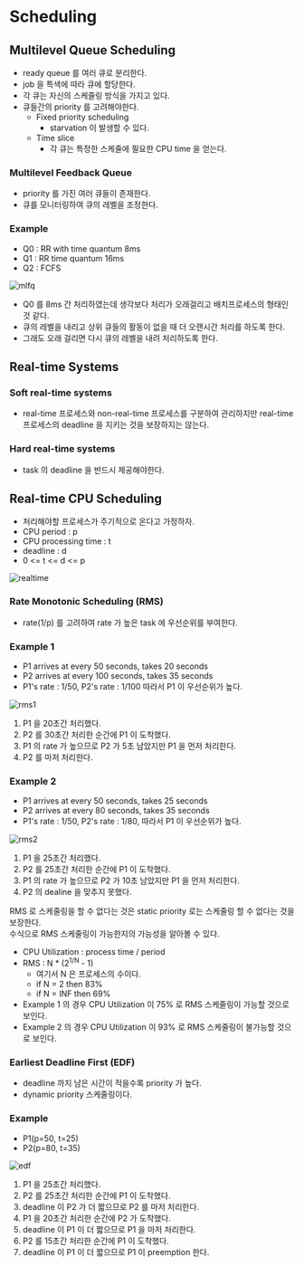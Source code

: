 # Scheduling

## Multilevel Queue Scheduling

* ready queue 를 여러 큐로 분리한다.
* job 을 특색에 따라 큐에 할당한다.
* 각 큐는 자신의 스케줄링 방식을 가지고 있다.
* 큐들간의 priority 를 고려해야한다.
  * Fixed priority scheduling
    * starvation 이 발생할 수 있다.
  * Time slice
    * 각 큐는 특정한 스케줄에 필요한 CPU time 을 얻는다.

### Multilevel Feedback Queue

* priority 를 가진 여러 큐들이 존재한다.
* 큐를 모니터링하여 큐의 레벨을 조정한다.

### Example

* Q0 : RR with time quantum 8ms
* Q1 : RR time quantum 16ms
* Q2 : FCFS

![mlfq](https://user-images.githubusercontent.com/48989903/139374778-5ac1a80b-b81b-44ce-8898-0e8537b646f9.png)

* Q0 를 8ms 간 처리하였는데 생각보다 처리가 오래걸리고 배치프로세스의 형태인 것 같다.
* 큐의 레벨을 내리고 상위 큐들의 활동이 없을 때 더 오랜시간 처리를 하도록 한다.
* 그래도 오래 걸리면 다시 큐의 레벨을 내려 처리하도록 한다.

## Real-time Systems

### Soft real-time systems

* real-time 프로세스와 non-real-time 프로세스를 구분하여 관리하지만 real-time 프로세스의 deadline 을 지키는 것을 보장하지는 않는다.

### Hard real-time systems

* task 의 deadline 을 반드시 제공해야한다.

## Real-time CPU Scheduling

* 처리해야할 프로세스가 주기적으로 온다고 가정하자.
 * CPU period : p
 * CPU processing time : t
 * deadline : d
 * 0 <= t <= d <= p

![realtime](https://user-images.githubusercontent.com/48989903/139378536-e55d92e3-1b70-4cd3-af45-18d04fb959ef.png)

### Rate Monotonic Scheduling (RMS)

* rate(1/p) 를 고려하여 rate 가 높은 task 에 우선순위를 부여한다.

### Example 1

* P1 arrives at every 50 seconds, takes 20 seconds
* P2 arrives at every 100 seconds, takes 35 seconds
* P1's rate : 1/50, P2's rate : 1/100 따라서 P1 이 우선순위가 높다.

![rms1](https://user-images.githubusercontent.com/48989903/139378904-23e2f251-0463-4a44-98a0-b2f489894cf7.png)

1. P1 을 20초간 처리했다.
2. P2 를 30초간 처리한 순간에 P1 이 도착했다.
3. P1 의 rate 가 높으므로 P2 가 5초 남았지만 P1 을 먼저 처리한다.
4. P2 를 마저 처리한다.

### Example 2

* P1 arrives at every 50 seconds, takes 25 seconds
* P2 arrives at every 80 seconds, takes 35 seconds
* P1's rate : 1/50, P2's rate : 1/80, 따라서 P1 이 우선순위가 높다.

![rms2](https://user-images.githubusercontent.com/48989903/139379143-d32b62e8-a809-402e-9de3-2b7a98a9000d.png)

1. P1 을 25초간 처리했다.
2. P2 를 25초간 처리한 순간에 P1 이 도착했다.
3. P1 의 rate 가 높으므로 P2 가 10초 남았지만 P1 을 먼저 처리한다.
4. P2 의 dealine 을 맞추지 못했다.

RMS 로 스케줄링을 할 수 없다는 것은 static priority 로는 스케줄링 할 수 없다는 것을 보장한다.  
수식으로 RMS 스케줄링이 가능한지의 가능성을 알아볼 수 있다.

* CPU Utilization : process time / period
* RMS : N * (2<sup>1/N</sup> - 1)
  * 여기서 N 은 프로세스의 수이다.
  * if N = 2 then 83%
  * if N = INF then 69%
* Example 1 의 경우 CPU Utilization 이 75% 로 RMS 스케줄링이 가능할 것으로 보인다.
* Example 2 의 경우 CPU Utilization 이 93% 로 RMS 스케줄링이 불가능할 것으로 보인다.

### Earliest Deadline First (EDF)

* deadline 까지 남은 시간이 적을수록 priority 가 높다.
* dynamic priority 스케줄링이다.

### Example

* P1(p=50, t=25)
* P2(p=80, t=35)

![edf](https://user-images.githubusercontent.com/48989903/139380285-eccb7f3c-de81-4afc-ac1a-0d3a37c40e8f.png)

1. P1 을 25초간 처리했다.
2. P2 를 25초간 처리한 순간에 P1 이 도착했다.
3. deadline 이 P2 가 더 짧으므로 P2 를 마저 처리한다.
4. P1 을 20초간 처리한 순간에 P2 가 도착했다.
5. deadline 이 P1 이 더 짧으므로 P1 을 마저 처리한다.
6. P2 를 15초간 처리한 순간에 P1 이 도착했다.
7. deadline 이 P1 이 더 짧으므로 P1 이 preemption 한다.

